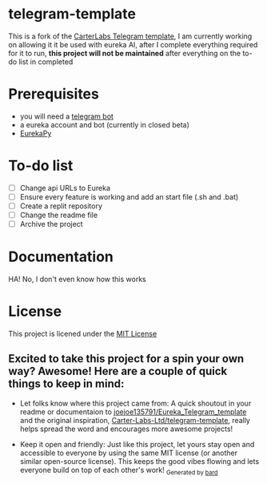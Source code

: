 # telegram-template

This is a fork of the [CarterLabs Telegram template](https://github.com/Carter-Labs-Ltd/telegram-template), I am currently working on allowing it it be used with eureka AI, after I complete everything required for it to run, **this project will not be maintained** after everything on the to-do list in completed

# Prerequisites
- you will need a [telegram bot](https://core.telegram.org/api)
- a eureka account and bot (currently in closed beta)
- [EurekaPy](https://github.com/Eureka-API/EurekaPy)

# To-do list
- [ ] Change api URLs to Eureka
- [ ] Ensure every feature is working and add an start file (.sh and .bat)
- [ ] Create a replit repository
- [ ] Change the readme file
- [ ] Archive the project

# Documentation
HA! No, I don't even know how this works

# License
This project is licened under the [MIT License](LICENSE)

## Excited to take this project for a spin your own way? Awesome! Here are a couple of quick things to keep in mind: 
- Let folks know where this project came from: A quick shoutout in your readme or documentaion to [joejoe135791/Eureka_Telegram_template](https://github.com/joejoe135791/Eureka_Telegram_template) and the original inspiration, [Carter-Labs-Ltd/telegram-template](https://github.com/Carter-Labs-Ltd/telegram-template), really helps spread the word and encourages more awesome projects!
  
- Keep it open and friendly: Just like this project, let yours stay open and accessible to everyone by using the same MIT license (or another similar open-source license). This keeps the good vibes flowing and lets everyone build on top of each other's work!
<sub>Generated by [bard](bard.google.com)</sub>
